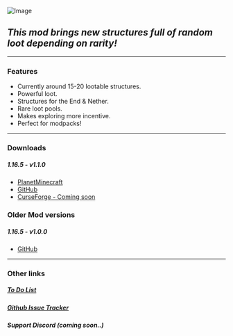![Image](https://static.planetminecraft.com/files/resource_media/screenshot/14614892-frontpage.png)
## _This mod brings new structures full of random loot depending on rarity!_
---
### Features
- Currently around 15-20 lootable structures.
- Powerful loot.
- Structures for the End & Nether.
- Rare loot pools.
- Makes exploring more incentive.
- Perfect for modpacks!

---

### Downloads
##### 1.16.5 - v1.1.0
* [PlanetMinecraft](https://duckduckgo.com "1.16.5 v1.1.0")
* [GitHub](https://lootablestructures.xotaz.xyz/lootablestructures-1-16-5-1-0.jar "1.16.5 v1.0")
* [CurseForge - Coming soon](https://127.0.0.1/)

### Older Mod versions
##### 1.16.5 - v1.0.0

* [GitHub](https://github.com/Xotaz/More-Lootable-Structures/releases/download/1.16.5/LootableStructures-1.16.5-v1-0.jar "1.16.5 v1.0.0")

---
### Other links
##### [To Do List]
##### [Github Issue Tracker]
##### _Support Discord (coming soon..)_


   [Github Issue Tracker]: <https://github.com/Xotaz/More-Lootable-Structures/issues>
   [To Do list]: <https://trello.com/b/klrJ2XNX/more-lootable-resources>

